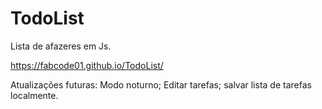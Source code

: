 # TodoList
 Lista de afazeres em Js.
 
 https://fabcode01.github.io/TodoList/
 
 
 Atualizações futuras: Modo noturno; Editar tarefas; salvar lista de tarefas localmente.
